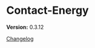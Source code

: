 # Contact-Energy

**Version:** 0.3.12







































[Changelog](CHANGELOG.md)





